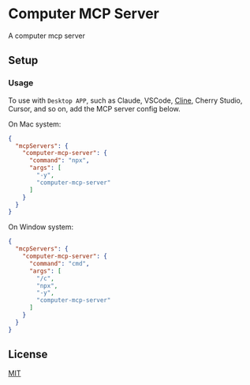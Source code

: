 # Computer MCP Server

A computer mcp server

## Setup

### Usage
To use with `Desktop APP`, such as Claude, VSCode, [Cline](https://cline.bot/mcp-marketplace), Cherry Studio, Cursor, and so on, add the MCP server config below.

On Mac system:
```json
{
  "mcpServers": {
    "computer-mcp-server": {
      "command": "npx",
      "args": [
        "-y",
        "computer-mcp-server"
      ]
    }
  }
}
```

On Window system:

```json
{
  "mcpServers": {
    "computer-mcp-server": {
      "command": "cmd",
      "args": [
        "/c",
        "npx",
        "-y",
        "computer-mcp-server"
      ]
    }
  }
}
```

## License
[MIT](LICENSE)
